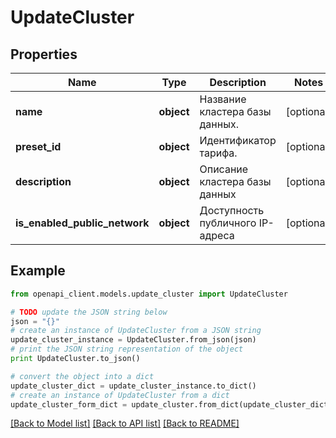 # UpdateCluster


## Properties
Name | Type | Description | Notes
------------ | ------------- | ------------- | -------------
**name** | **object** | Название кластера базы данных. | [optional] 
**preset_id** | **object** | Идентификатор тарифа. | [optional] 
**description** | **object** | Описание кластера базы данных | [optional] 
**is_enabled_public_network** | **object** | Доступность публичного IP-адреса | [optional] 

## Example

```python
from openapi_client.models.update_cluster import UpdateCluster

# TODO update the JSON string below
json = "{}"
# create an instance of UpdateCluster from a JSON string
update_cluster_instance = UpdateCluster.from_json(json)
# print the JSON string representation of the object
print UpdateCluster.to_json()

# convert the object into a dict
update_cluster_dict = update_cluster_instance.to_dict()
# create an instance of UpdateCluster from a dict
update_cluster_form_dict = update_cluster.from_dict(update_cluster_dict)
```
[[Back to Model list]](../README.md#documentation-for-models) [[Back to API list]](../README.md#documentation-for-api-endpoints) [[Back to README]](../README.md)


